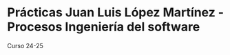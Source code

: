 <body>
    <h1><strong>Prácticas Juan Luis López Martínez - Procesos Ingeniería del software</strong></h1>
    <p>Curso 24-25</p>

